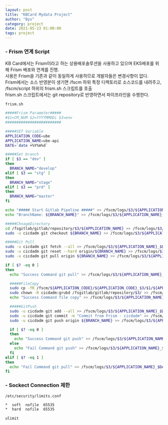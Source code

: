 ```yaml
---
layout: post
title: "KBCard Mydata Project"
author: "Bys"
category: project
date: 2021-05-23 01:00:00
tags: project
---
```


### - Frism 연계 Script
KB Card에서는 Frism이라고 하는 상용배포솔루션을 사용하고 있으며 EKS배포를 위해 Frism 배포와 연계를 진행.  
사용은 Frism을 기존과 같이 동일하게 사용하므로 개발자들은 변경사항이 없다.  
Frism에서는 소스 반영분이 생기면 /fscm 하위 특정 디렉토리로 소스코드를 내려주고, /fscm/script 하위의 frism.sh 스크립트를 호출  
frism.sh 스크립트에서는 git repository로 반영하면서 파이프라인을 수행한다.  

`frism.sh`
```bash
#####Frism Parameter#####
#$1=CM_NUM $2=YYYYMMDDi $3=env
#########################

#####SET Variable
APPLICATION_CODE=ube
APPLICATION_NAME=ube-api
DATE=`date +%Y%m%d`

#####Set branch
if [ $3 == "dev" ]
then
  BRANCH_NAME="develop"
elif [ $3 == "stg" ]
then
  BRANCH_NAME="stage"
elif [ $3 == "prd" ]
then
  BRANCH_NAME="master"
fi

echo "##### Start Gitlab Pipeline #####" >> /fscm/logs/$3/${APPLICATION_NAME}_$DATE.log  2>&1;
echo "BranchName: ${BRANCH_NAME}" >> /fscm/logs/$3/${APPLICATION_NAME}_$DATE.log  2>&1;

#####ChnageDirectory
cd /fsgitlab/gitlab/repository/$3/${APPLICATION_NAME} >> /fscm/logs/$3/${APPLICATION_NAME}_$DATE.log  2>&1;
sudo -u cicdadm git checkout ${BRANCH_NAME} >> /fscm/logs/$3/${APPLICATION_NAME}_$DATE.log  2>&1;

#####Git Pull
sudo -u cicdadm git fetch --all >> /fscm/logs/$3/${APPLICATION_NAME}_$DATE.log  2>&1;
sudo -u cicdadm git reset --hard origin/${BRANCH_NAME} >> /fscm/logs/$3/${APPLICATION_NAME}_$DATE.log  2>&1;
sudo -u cicdadm git pull origin ${BRANCH_NAME} >> /fscm/logs/$3/${APPLICATION_NAME}_$DATE.log  2>&1;

if [ $? -eq 0 ]
then
  echo "Success Command git pull" >> /fscm/logs/$3/${APPLICATION_NAME}_$DATE.log  2>&1;

  #####FileCopy
  sudo cp -fR /fscm/${APPLICATION_CODE}/${APPLICATION_CODE}_$3/$1/${APPLICATION_NAME}/ /fsgitlab/gitlab/repository/$3/ >> /fscm/logs/$3/${APPLICATION_NAME}_$DATE.log  2>&1;
  sudo chown -R cicdadm:grubd /fsgitlab/gitlab/repository/$3/ >> /fscm/logs/$3/${APPLICATION_NAME}_$DATE.log  2>&1;
  echo "Success Command file copy" >> /fscm/logs/$3/${APPLICATION_NAME}_$DATE.log  2>&1;

  #####GitPush
  sudo -u cicdadm git add --all >> /fscm/logs/$3/${APPLICATION_NAME}_$DATE.log  2>&1;
  sudo -u cicdadm git commit -m "Commit from Frism - cicdadm" >> /fscm/logs/$3/${APPLICATION_NAME}_$DATE.log  2>&1;
  sudo -u cicdadm git push origin ${BRANCH_NAME} >> /fscm/logs/$3/${APPLICATION_NAME}_$DATE.log  2>&1;

  if [ $? -eq 0 ]
  then
    echo "Success Command git push" >> /fscm/logs/$3/${APPLICATION_NAME}_$DATE.log  2>&1;
  else
    echo "Fail Command git push" >> /fscm/logs/$3/${APPLICATION_NAME}_$DATE.log  2>&1;
  fi
elif [ $? -eq 1 ]
then
  echo "Fail Command git pull" >> /fscm/logs/$3/${APPLICATION_NAME}_$DATE.log  2>&1;
fi
```


### - Sockect Connection 제한 
`/etc/security/limits.conf`
```bash
*  soft  nofile  65535
*  hard  nofile  65535
```

`ulimit`
```bash

```
